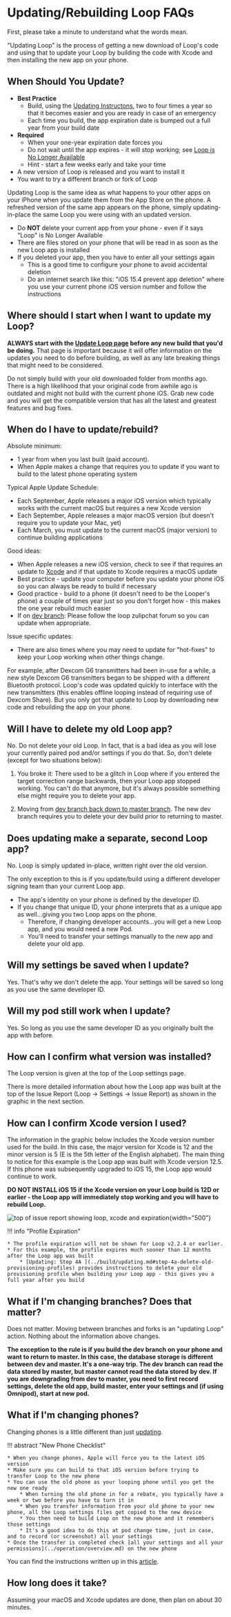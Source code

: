 # Updating/Rebuilding Loop FAQs

First, please take a minute to understand what the words mean.

"Updating Loop" is the process of getting a new download of Loop's code and using that to update your Loop by building the code with Xcode and then installing the new app on your phone.

## When Should You Update?

* **Best Practice**
    * Build, using the [Updating Instructons](../build/#updating.md), two to four times a year so that it becomes easier and you are ready in case of an emergency
    * Each time you build, the app expiration date is bumped out a full year from your build date
* **Required**
    * When your one-year expiration date forces you
    * Do not wait until the app expires - it will stop working; see [Loop is No Longer Available](../build/updating.md#loop-is-no-longer-available)
    * Hint - start a few weeks early and take your time
* A new version of Loop is released and you want to install it
* You want to try a different branch or fork of Loop

Updating Loop is the same idea as what happens to your other apps on your iPhone when you update them from the App Store on the phone. A refreshed version of the same app appears on the phone, simply updating-in-place the same Loop you were using with an updated version.

* Do **NOT** delete your current app from your phone - even if it says "Loop" is No Longer Available
* There are files stored on your phone that will be read in as soon as the new Loop app is installed
* If you deleted your app, then you have to enter all your settings again
    * This is a good time to configure your phone to avoid accidental deletion
    * Do an internet search like this: "iOS 15.4 prevent app deletion" where you use your current phone iOS version number and follow the instructions

## Where should I start when I want to update my Loop?

**ALWAYS start with the [Update Loop page](../build/updating.md) before any new build that you'd be doing.** That page is important because it will offer information on the updates you need to do before building, as well as any late breaking things that might need to be considered.

Do not simply build with your old downloaded folder from months ago. There is a high likelihood that your original code from awhile ago is outdated and might not build with the current phone iOS. Grab new code and you will get the compatible version that has all the latest and greatest features and bug fixes.

## When do I have to update/rebuild?

Absolute minimum:

* 1 year from when you last built (paid account).
* When Apple makes a change that requires you to update if you want to build to the latest phone operating system

Typical Apple Update Schedule:

* Each September, Apple releases a major iOS version which typically works with the current macOS but requires a new Xcode version
* Each September, Apple releases a major macOS version (but doesn't require you to update your Mac, yet)
* Each March, you must update to the current macOS (major version) to continue building applications

Good ideas:

* When Apple releases a new iOS version, check to see if that requires an update to [Xcode](../build/step8.md#how-do-all-the-minimum-versions-relate-to-each-other) and if that update to Xcode requires a macOS update
* Best practice - update your computer before you update your phone iOS so you can always be ready to build if necessary
* Good practice - build to a phone (it doesn't need to be the Looper's phone) a couple of times year just so you don't forget how - this makes the one year rebuild much easier
* If on [dev branch](branch-faqs.md#whats-going-on-in-the-dev-branch): Please follow the loop zulipchat forum so you can update when appropriate.

Issue specific updates:

* There are also times where you may need to update for "hot-fixes" to keep your Loop working when other things change.

For example, after Dexcom G6 transmitters had been in-use for a while, a new style Dexcom G6 transmitters began to be shipped with a different Bluetooth protocol. Loop's code was updated quickly to interface with the new transmitters (this enables offline looping instead of requiring use of Dexcom Share). But you only got that update to Loop by downloading new code and rebuilding the app on your phone.


## Will I have to delete my old Loop app?

No. Do not delete your old Loop. In fact, that is a bad idea as you will lose your currently paired pod and/or settings if you do that. So, don't delete (except for two situations below):

1. You broke it: There used to be a glitch in Loop where if you entered the target correction range backwards, then your Loop app stopped working. You can't do that anymore, but it's always possible something else might require you to delete your app.

2. Moving from [dev branch back down to master branch](#what-if-im-changing-branches-does-that-matter). The new dev branch requires you to delete your dev build prior to returning to master.

## Does updating make a separate, second Loop app?

No. Loop is simply updated in-place, written right over the old version.

The only exception to this is if you update/build using a different developer signing team than your current Loop app.

* The app's identity on your phone is defined by the developer ID.
* If you change that unique ID, your phone interprets that as a unique app as well...giving you two Loop apps on the phone.
    * Therefore, if changing developer accounts...you will get a new Loop app, and you would need a new Pod.
    * You'll need to transfer your settings manually to the new app and delete your old app.

## Will my settings be saved when I update?

Yes. That's why we don't delete the app. Your settings will be saved so long as you use the same developer ID.

## Will my pod still work when I update?

Yes. So long as you use the same developer ID as you originally built the app with before.

## How can I confirm what version was installed?

The Loop version is given at the top of the Loop settings page.

There is more detailed information about how the Loop app was built at the top of the Issue Report (Loop -> Settings -> Issue Report) as shown in the graphic in the next section.

## How can I confirm Xcode version I used?

The information in the graphic below includes the Xcode version number used for the build. In this case, the major version for Xcode is 12 and the minor version is 5 (E is the 5th letter of the English alphabet).  The main thing to notice for this example is the Loop app was built with Xcode version 12.5. If this phone was subsequently upgraded to iOS 15, the Loop app would continue to work.

**DO NOT INSTALL iOS 15 if the Xcode version on your Loop build is 12D or earlier - the Loop app will immediately stop working and you will have to rebuild Loop.**

![top of issue report showing loop, xcode and expiration](img/loop-version.svg){width="500"}

!!! info "Profile Expiration"

    * The profile expiration will not be shown for Loop v2.2.4 or earlier.
    * For this example, the profile expires much sooner than 12 months after the Loop app was built
        * [Updating: Step 4A ](../build/updating.md#step-4a-delete-old-provisioning-profiles) provides instructions to delete your old provisioning profile when building your Loop app - this gives you a full year after you build

## What if I'm changing branches? Does that matter?

Does not matter. Moving between branches and forks is an "updating Loop" action. Nothing about the information above changes.

**The exception to the rule is if you build the dev branch on your phone and want to return to master. In this case, the database storage is different between dev and master. It's a one-way trip.  The dev branch can read the data stored by master, but master cannot read the data stored by dev. If you are downgrading from dev to master, you need to first record settings, delete the old app, build master, enter your settings and (if using Omnipod), start at new pod.**

## What if I'm changing phones?

Changing phones is a little different than just [updating](../build/updating.md).

!!! abstract "New Phone Checklist"

    * When you change phones, Apple will force you to the latest iOS version
    * Make sure you can build to that iOS version before trying to transfer Loop to the new phone
    * You can use the old phone as your looping phone until you get the new one ready
        * When turning the old phone in for a rebate, you typically have a week or two before you have to turn it in
        * When you transfer information from your old phone to your new phone, all the Loop settings files get copied to the new device
        * You then need to build Loop on the new phone and it remembers those settings
        * It's a good idea to do this at pod change time, just in case, and to record (or screenshot) all your settings
    * Once the transfer is completed check [all your settings and all your permissions](../operation/overview.md) on the new phone

You can find the instructions written up in this [article](https://www.loopandlearn.org/new-device).

## How long does it take?

Assuming your macOS and Xcode updates are done, then plan on about 30 minutes.
